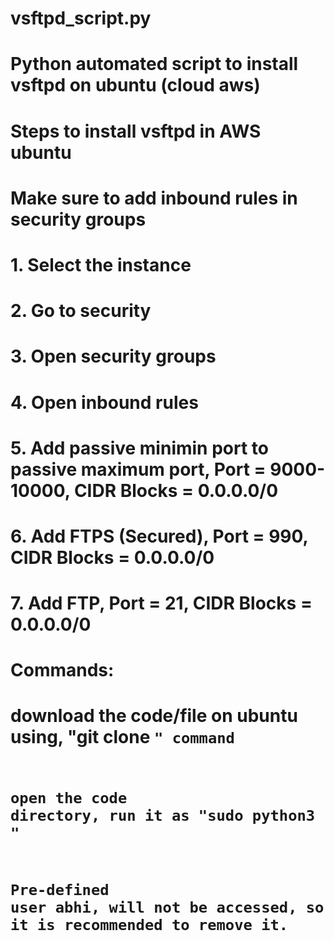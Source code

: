 # vsftpd_script.py
# Python automated script to install vsftpd on ubuntu (cloud aws) 

# Steps to install vsftpd in AWS ubuntu

# Make sure to add inbound rules in security groups 
# 1. Select the instance
# 2. Go to security
# 3. Open security groups
# 4. Open inbound rules

# 5. Add passive minimin port to passive maximum port, Port = 9000-10000, CIDR Blocks = 0.0.0.0/0  
# 6. Add FTPS (Secured), Port = 990, CIDR Blocks = 0.0.0.0/0  
# 7. Add FTP, Port = 21, CIDR Blocks = 0.0.0.0/0  

# Commands:
# download the code/file on ubuntu using, "git clone <code link>" command
# open the code directory, run it as "sudo python3 <file>"

# Pre-defined user abhi, will not be accessed, so it is recommended to remove it.
